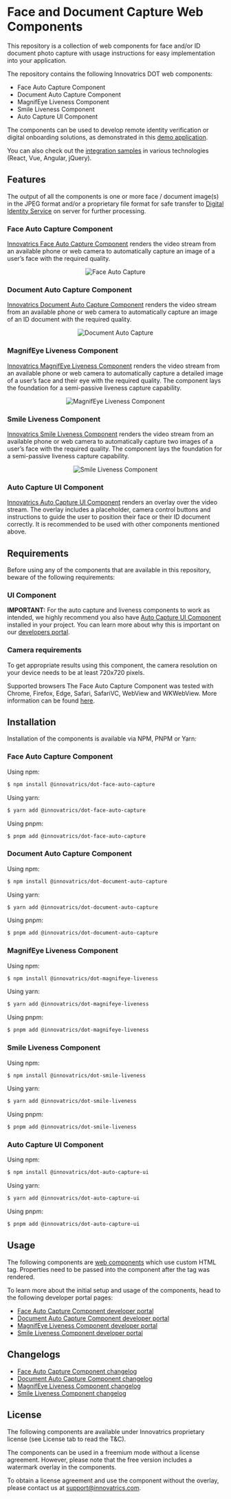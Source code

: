 # Face and Document Capture Web Components

This repository is a collection of web components for face and/or ID document photo capture with usage instructions for easy implementation into your application.

The repository contains the following Innovatrics DOT web components:

- Face Auto Capture Component
- Document Auto Capture Component
- MagnifEye Liveness Component
- Smile Liveness Component
- Auto Capture UI Component

The components can be used to develop remote identity verification or digital onboarding solutions, as demonstrated in this [demo application](https://dot.innovatrics.com/).

You can also check out the [integration samples](https://github.com/innovatrics/dot-web-samples) in various technologies (React, Vue, Angular, jQuery).

## Features

The output of all the components is one or more face / document image(s) in the JPEG format and/or a proprietary file format for safe transfer to [Digital Identity Service](https://developers.innovatrics.com/digital-onboarding/technical/api-reference/) on server for further processing.

### Face Auto Capture Component

[Innovatrics Face Auto Capture Component](https://www.npmjs.com/package/@innovatrics/dot-face-auto-capture) renders the video stream from an available phone or web camera to automatically capture an image of a user’s face with the required quality.

<p align="center">
  <img alt="Face Auto Capture" src="https://www.innovatrics.com/wp-content/uploads/2021/08/Passive-Liveness-preview-1.gif">
</p>

### Document Auto Capture Component

[Innovatrics Document Auto Capture Component](https://www.npmjs.com/package/@innovatrics/dot-document-auto-capture) renders the video stream from an available phone or web camera to automatically capture an image of an ID document with the required quality.

<p align="center">
  <img alt="Document Auto Capture" src="https://www.innovatrics.com/wp-content/uploads/2021/08/Onboarding-document-scanning-V2-1.gif">
</p>

### MagnifEye Liveness Component

[Innovatrics MagnifEye Liveness Component](https://www.npmjs.com/package/@innovatrics/dot-magnifeye-liveness) renders the video stream from an available phone or web camera to automatically capture a detailed image of a user’s face and their eye with the required quality. The component lays the foundation for a semi-passive liveness capture capability.

<p align="center">
  <img alt="MagnifEye Liveness Component" src="https://www.innovatrics.com/wp-content/uploads/2023/03/MagnifEye-liveness.gif">
</p>

### Smile Liveness Component

[Innovatrics Smile Liveness Component](https://www.npmjs.com/package/@innovatrics/dot-smile-liveness) renders the video stream from an available phone or web camera to automatically capture two images of a user’s face with the required quality. The component lays the foundation for a semi-passive liveness capture capability.

<p align="center">
  <img alt="Smile Liveness Component" src="https://www.innovatrics.com/wp-content/uploads/2022/06/Smile-liveness-V2.gif">
</p>

### Auto Capture UI Component

[Innovatrics Auto Capture UI Component](https://www.npmjs.com/package/@innovatrics/dot-auto-capture-ui) renders an overlay over the video stream. The overlay includes a placeholder, camera control buttons and instructions to guide the user to position their face or their ID document correctly. It is recommended to be used with other components mentioned above.

## Requirements

Before using any of the components that are available in this repository, beware of the following requirements:

### UI Component

**IMPORTANT:** For the auto capture and liveness components to work as intended, we highly recommend you also have [Auto Capture UI Component](https://www.npmjs.com/package/@innovatrics/dot-auto-capture-ui) installed in your project. You can learn more about why this is important on our [developers portal](https://developers.innovatrics.com/digital-onboarding/technical/remote/dot-web-face/latest/documentation/).

### Camera requirements

To get appropriate results using this component, the camera resolution on your device needs to be at least 720x720 pixels.

Supported browsers
The Face Auto Capture Component was tested with Chrome, Firefox, Edge, Safari, SafariVC, WebView and WKWebView. More information can be found [here](https://developers.innovatrics.com/digital-onboarding/technical/remote/dot-web-face/latest/documentation/#_supported_browsers).

## Installation

Installation of the components is available via NPM, PNPM or Yarn:

### Face Auto Capture Component

Using npm:

```bash
$ npm install @innovatrics/dot-face-auto-capture
```

Using yarn:

```bash
$ yarn add @innovatrics/dot-face-auto-capture
```

Using pnpm:

```bash
$ pnpm add @innovatrics/dot-face-auto-capture
```

### Document Auto Capture Component

Using npm:

```bash
$ npm install @innovatrics/dot-document-auto-capture
```

Using yarn:

```bash
$ yarn add @innovatrics/dot-document-auto-capture
```

Using pnpm:

```bash
$ pnpm add @innovatrics/dot-document-auto-capture
```

### MagnifEye Liveness Component

Using npm:

```bash
$ npm install @innovatrics/dot-magnifeye-liveness
```

Using yarn:

```bash
$ yarn add @innovatrics/dot-magnifeye-liveness
```

Using pnpm:

```bash
$ pnpm add @innovatrics/dot-magnifeye-liveness
```

### Smile Liveness Component

Using npm:

```bash
$ npm install @innovatrics/dot-smile-liveness
```

Using yarn:

```bash
$ yarn add @innovatrics/dot-smile-liveness
```

Using pnpm:

```bash
$ pnpm add @innovatrics/dot-smile-liveness
```

### Auto Capture UI Component

Using npm:

```bash
$ npm install @innovatrics/dot-auto-capture-ui
```

Using yarn:

```bash
$ yarn add @innovatrics/dot-auto-capture-ui
```

Using pnpm:

```bash
$ pnpm add @innovatrics/dot-auto-capture-ui
```

## Usage

The following components are [web components](https://developer.mozilla.org/en-US/docs/Web/Web_Components/Using_custom_elements) which use custom HTML tag.
Properties need to be passed into the component after the tag was rendered.

To learn more about the initial setup and usage of the components, head to the following developer portal pages:

- [Face Auto Capture Component developer portal](https://developers.innovatrics.com/digital-onboarding/technical/remote/dot-web-face/latest/documentation/#_usage)
- [Document Auto Capture Component developer portal](https://developers.innovatrics.com/digital-onboarding/technical/remote/dot-web-document/latest/documentation/#_usage)
- [MagnifEye Liveness Component developer portal](https://developers.innovatrics.com/digital-onboarding/technical/remote/dot-web-magnifeye-liveness/latest/documentation/#_usage)
- [Smile Liveness Component developer portal](https://developers.innovatrics.com/digital-onboarding/technical/remote/dot-web-smile-liveness/latest/documentation/#_usage)

## Changelogs

- [Face Auto Capture Component changelog](https://developers.innovatrics.com/digital-onboarding/technical/remote/dot-web-face/latest/documentation/#_changelog)
- [Document Auto Capture Component changelog](https://developers.innovatrics.com/digital-onboarding/technical/remote/dot-web-document/latest/documentation/#_changelog)
- [MagnifEye Liveness Component changelog](https://developers.innovatrics.com/digital-onboarding/technical/remote/dot-web-magnifeye-liveness/latest/documentation/#_changelog)
- [Smile Liveness Component changelog](https://developers.innovatrics.com/digital-onboarding/technical/remote/dot-web-smile-liveness/latest/documentation/#_changelog)

## License

The following components are available under Innovatrics proprietary license (see License tab to read the T&C).

The components can be used in a freemium mode without a license agreement. However, please note that the free version includes a watermark overlay in the components.

To obtain a license agreement and use the component without the overlay, please contact us at support@innovatrics.com.
